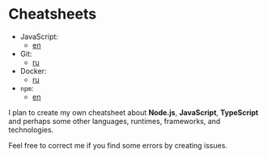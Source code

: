 # Cheatsheets

- JavaScript:
  - [en](./javascript-en.md)
- Git:
  - [ru](./git-ru.md)
- Docker:
  - [ru](./docker-ru.md)
- `npm`:
  - [en](./npm-en.md)

I plan to create my own cheatsheet about **Node.js**, **JavaScript**, **TypeScript** and perhaps some other languages, runtimes, frameworks, and technologies.

Feel free to correct me if you find some errors by creating issues.